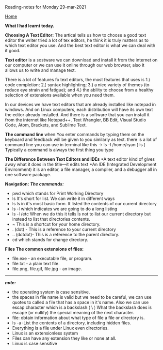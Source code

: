 Reading-notes for Monday 29-mar-2021

[Home](README.md)

**What I had learnt today.**

**Choosing A Text Editor:**
 The artical tells us how to choose a good text editor the writer tried a lot of tex editors, he think it is truly  matters as to which text editor you use. And the best text editor is what we can deal with it good.

**Text editor** is a sostware we can download and install it from the internet on our computer or we can use it online  through our web browser, also it allows us to write and manage text.

There is a lot of features fo text editors, the most features that uses is 1.) code completion; 2.) syntax
highlighting; 3.) a nice variety of themes (to reduce eye strain and
fatigue); and 4.) the ability to choose from a healthy selection of
extensions available when you need them.

In our devices we have text editors that are already installed like notepad in windows. And on Linux computers, each distribution will have its own text the editor already installed. And there is a software that you can install it from the internet like Notepad++, Text Wrangler, BB Edit, Visual Studio Code, Atom,
Brackets, and Sublime Text.

**The command line** when You enter commands by typing them on the keyboard and feedback will be given to you similarly as text.
 there is a lot of command line you can use in terminal like this   ->      ls -l /home/ryan 
( ls ) Typically a command is always the first thing you type

**The Difference Between Text
Editors and IDEs**
*A text editor kind of gives away what it does in the title—it edits text
*An IDE (Integrated Development Environment) it is an editor, a file manager, a compiler, and a debugger all in one software package.


**Navigation:** 
***The commands:***
* pwd which stands for Print Working Directory
* ls It's short for list. We can write it in different ways 
* ls  ls in it's most basic form. It listed the contents of our current directory
* ls -l  which indicates we are going to do a long listing
*  ls -l /etc  When we do this it tells ls not to list our current directory but instead to list that directories contents.
* ~  This is a shortcut for your home directory.
* . (dot) - This is a reference to your current directory
* .. (dotdot)- This is a reference to the parent directory.
* cd which stands for change directory.

**Files**
**The common extensions of files:**
* file.exe - an executable file, or program.
* file.txt - a plain text file.
* file.png, file.gif, file.jpg - an image.

---------------------------------------------------



***note:***
* the operating system is case sensitive. 
* the spaces in file name is valid but we need to be careful, we can use quotes to called a file that has a space in it's name. Also we can use escap character which is a backslash ( \ ) What the backslash does is escape (or nullify) the special meaning of the next character.
* file: obtain information about what type of file a file or directory is.
* ls -a :List the contents of a directory, including hidden files.
* Everything is a file under Linux even directories.
* Linux is an extensionless system
* Files can have any extension they like or none at all.
* Linux is case sensitive